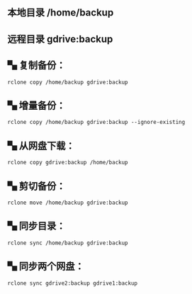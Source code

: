 
## 本地目录 /home/backup
## 远程目录 gdrive:backup

## ▚ 复制备份：

```
rclone copy /home/backup gdrive:backup
```

## ▚ 增量备份：

```
rclone copy /home/backup gdrive:backup --ignore-existing
```

## ▚ 从网盘下载：

```
rclone copy gdrive:backup /home/backup
```

## ▚ 剪切备份：

```
rclone move /home/backup gdrive:backup
```

## ▚ 同步目录：

```
rclone sync /home/backup gdrive:backup
```

## ▚ 同步两个网盘：

```
rclone sync gdrive2:backup gdrive1:backup
```


